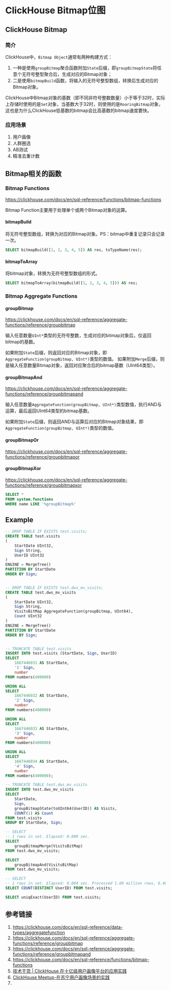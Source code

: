 # ClickHouse Bitmap位图


## ClickHouse Bitmap

### 简介

ClickHouse中，`Bitmap Object`通常有两种构建方式：
1. 一种是使用`groupBitmap`聚合函数附加`State`后缀，即`groupBitmapState`将任意个无符号整型聚合后，生成对应的Bitmap对象；
2. 二是使用`bitmapBuild`函数，将输入的无符号整型数组，转换后生成对应的Bitmap对象。

ClickHouse中Bitmap对象的基数（即不同非符号整数数量）小于等于32时，实际上存储时使用的是`Set`对象，当基数大于32时，则使用的是`RoaringBitmap`对象，这也是为什么ClickHouse低基数的bitmap会比高基数的bitmap速度要快。


### 应用场景

1. 用户画像
2. 人群圈选
3. AB测试
4. 精准去重计数


## Bitmap相关的函数

### Bitmap Functions
https://clickhouse.com/docs/en/sql-reference/functions/bitmap-functions

Bitmap Function主要用于处理单个或两个Bitmap对象的运算。


#### bitmapBuild

将无符号整型数组，转换为对应的Bitmap对象。PS：bitmap中重复记录只会记录一次。

```sql
SELECT bitmapBuild([1, 2, 3, 4, 5]) AS res, toTypeName(res);
```

#### bitmapToArray

将bitmap对象，转换为无符号整型数组的形式。

```sql
SELECT bitmapToArray(bitmapBuild([1, 2, 3, 4, 5])) AS res;
```


### Bitmap Aggregate Functions

#### groupBitmap
https://clickhouse.com/docs/en/sql-reference/aggregate-functions/reference/groupbitmap

输入任意数量`UInt*`类型的无符号整数，生成对应的bitmap对象后，仅返回bitmap的基数。

如果附加`State`后缀，则返回对应的Bitmap对象，即`AggregateFunction(groupBitmap, UInt*)`类型的数值。
如果附加`Merge`后缀，则是输入任意数量Bitmap对象，返回对应聚合后的bitmap基数（UInt64类型）。


#### groupBitmapAnd
https://clickhouse.com/docs/en/sql-reference/aggregate-functions/reference/groupbitmapand

输入任意数量`AggregateFunction(groupBitmap, UInt*)`类型数值，执行AND与运算，最后返回UInt64类型的bitmap基数。

如果附加`State`后缀，则返回AND与运算后对应的Bitmap对象结果，即`AggregateFunction(groupBitmap, UInt*)`类型的数值。


#### groupBitmapOr
https://clickhouse.com/docs/en/sql-reference/aggregate-functions/reference/groupbitmapor


#### groupBitmapXor
https://clickhouse.com/docs/en/sql-reference/aggregate-functions/reference/groupbitmapxor

```sql
SELECT *
FROM system.functions
WHERE name LIKE '%groupBitmap%'
```


## Example

```sql
-- DROP TABLE IF EXISTS test.visits;
CREATE TABLE test.visits
(
    StartDate UInt32,
    Sign String,
    UserID UInt32
)
ENGINE = MergeTree()
PARTITION BY StartDate
ORDER BY Sign;


-- DROP TABLE IF EXISTS test.dws_mv_visits;
CREATE TABLE test.dws_mv_visits
(
    StartDate UInt32,
    Sign String,
    VisitsBitMap AggregateFunction(groupBitmap, UInt64),
    Count UInt32
)
ENGINE = MergeTree()
PARTITION BY StartDate
ORDER BY Sign;


-- TRUNCATE TABLE test.visits
INSERT INTO test.visits (StartDate, Sign, UserID)
SELECT
    1667446031 AS StartDate,
    '1' Sign,
    number
FROM numbers(400000)

UNION ALL
SELECT
    1667446032 AS StartDate,
    '2' Sign,
    number
FROM numbers(400000)

UNION ALL
SELECT
    1667446033 AS StartDate,
    '3' Sign,
    number
FROM numbers(400000)

UNION ALL
SELECT
    1667446034 AS StartDate,
    '4' Sign,
    number
FROM numbers(400000);

-- TRUNCATE TABLE test.dws_mv_visits
INSERT INTO test.dws_mv_visits
SELECT
    StartDate,
    Sign,
    groupBitmapState(toUInt64(UserID)) AS Visits,
    COUNT(1) AS Count
FROM test.visits
GROUP BY StartDate, Sign;

-- SELECT
-- 1 rows in set. Elapsed: 0.009 sec.
SELECT
    groupBitmapMerge(VisitsBitMap)
FROM test.dws_mv_visits;

SELECT
    groupBitmapAnd(VisitsBitMap)
FROM test.dws_mv_visits;

-- SELECT
-- 1 rows in set. Elapsed: 0.064 sec. Processed 1.60 million rows, 6.40 MB (25.05 million rows/s., 100.22 MB/s.)
SELECT COUNT(DISTINCT UserID) FROM test.visits;

SELECT uniqExact(UserID) FROM test.visits;
```


## 参考链接
1. https://clickhouse.com/docs/en/sql-reference/data-types/aggregatefunction
2. https://clickhouse.com/docs/en/sql-reference/aggregate-functions/reference/groupbitmap
3. https://clickhouse.com/docs/en/sql-reference/aggregate-functions/reference/groupbitmapand
4. https://clickhouse.com/docs/en/sql-reference/functions/bitmap-functions
5. [技术干货 | ClickHouse 在十亿级用户画像平台的应用实践](https://maimai.cn/article/detail?fid=1666603389&efid=FJ9ko6oJOUycWo_q5WdZDg)
6. [ClickHouse Meetup-在苏宁用户画像场景的实践](https://mp.weixin.qq.com/s/sLFD5llh8YaECtqsNjSbjQ)
7. 